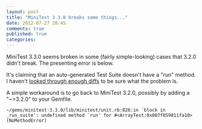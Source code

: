 ```yaml
---
layout: post
title: "MiniTest 3.3.0 breaks some things..."
date: 2012-07-27 20:45
comments: true
published: true
categories: 
---
```

MiniTest 3.3.0 seems broken in some (fairly simple-looking) cases that 3.2.0 didn't break.  The presenting error is below.

It's claiming that an auto-generated Test Suite doesn't have a "run" method.  I haven't <a href="https://github.com/seattlerb/minitest/commits/master">looked through enough diffs</a> to be sure what the problem is.

A simple workaround is to go back to MiniTest 3.2.0, possibly by adding a "~>3.2.0" to your Gemfile.

```
~/gems/minitest-3.3.0/lib/minitest/unit.rb:826:in `block in _run_suite': undefined method `run' for #<ArrayTest:0x007f859811fa10> (NoMethodError)
```

